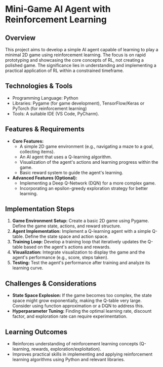 # Mini-Game AI Agent with Reinforcement Learning

## Overview

This project aims to develop a simple AI agent capable of learning to play a minimal 2D game using reinforcement learning.  The focus is on rapid prototyping and showcasing the core concepts of RL, not creating a polished game.  The significance lies in understanding and implementing a practical application of RL within a constrained timeframe.

## Technologies & Tools

- Programming Language: Python
- Libraries: Pygame (for game development), TensorFlow/Keras or PyTorch (for reinforcement learning)
- Tools:  A suitable IDE (VS Code, PyCharm).

## Features & Requirements

- **Core Features:**
    - A simple 2D game environment (e.g., navigating a maze to a goal, collecting items).
    - An AI agent that uses a Q-learning algorithm.
    - Visualization of the agent's actions and learning progress within the game.
    - Basic reward system to guide the agent's learning.
- **Advanced Features (Optional):**
    - Implementing a Deep Q-Network (DQN) for a more complex game.
    - Incorporating an epsilon-greedy exploration strategy for better learning.

## Implementation Steps

1. **Game Environment Setup:** Create a basic 2D game using Pygame.  Define the game state, actions, and reward structure.
2. **Agent Implementation:** Implement a Q-learning agent with a simple Q-table. Define the state space and action space.
3. **Training Loop:**  Develop a training loop that iteratively updates the Q-table based on the agent's actions and rewards.
4. **Visualization:** Integrate visualization to display the game and the agent's performance (e.g., score, steps taken).
5. **Testing:**  Test the agent's performance after training and analyze its learning curve.

## Challenges & Considerations

- **State Space Explosion:** If the game becomes too complex, the state space might grow exponentially, making the Q-table very large.  Consider using function approximation or a DQN to address this.
- **Hyperparameter Tuning:** Finding the optimal learning rate, discount factor, and exploration rate can require experimentation.

## Learning Outcomes

- Reinforces understanding of reinforcement learning concepts (Q-learning, rewards, exploration/exploitation).
- Improves practical skills in implementing and applying reinforcement learning algorithms using Python and relevant libraries.

